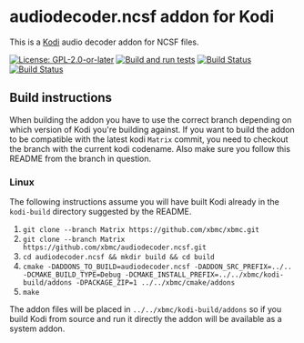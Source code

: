 # audiodecoder.ncsf addon for Kodi

This is a [Kodi](https://kodi.tv) audio decoder addon for NCSF files.

[![License: GPL-2.0-or-later](https://img.shields.io/badge/License-GPL%20v2+-blue.svg)](LICENSE.md)
[![Build and run tests](https://github.com/xbmc/audiodecoder.ncsf/actions/workflows/build.yml/badge.svg?branch=Matrix)](https://github.com/xbmc/audiodecoder.ncsf/actions/workflows/build.yml)
[![Build Status](https://dev.azure.com/teamkodi/binary-addons/_apis/build/status/xbmc.audiodecoder.ncsf?branchName=Matrix)](https://dev.azure.com/teamkodi/binary-addons/_build/latest?definitionId=8&branchName=Matrix)
[![Build Status](https://jenkins.kodi.tv/view/Addons/job/xbmc/job/audiodecoder.ncsf/job/Matrix/badge/icon)](https://jenkins.kodi.tv/blue/organizations/jenkins/xbmc%2Faudiodecoder.ncsf/branches/)
<!--- [![Build Status](https://ci.appveyor.com/api/projects/status/github/xbmc/audiodecoder.ncsf?branch=Matrix&svg=true)](https://ci.appveyor.com/project/xbmc/audiodecoder-ncsf?branch=Matrix) -->

## Build instructions

When building the addon you have to use the correct branch depending on which version of Kodi you're building against. 
If you want to build the addon to be compatible with the latest kodi `Matrix` commit, you need to checkout the branch with the current kodi codename.
Also make sure you follow this README from the branch in question.

### Linux

The following instructions assume you will have built Kodi already in the `kodi-build` directory 
suggested by the README.

1. `git clone --branch Matrix https://github.com/xbmc/xbmc.git`
2. `git clone --branch Matrix https://github.com/xbmc/audiodecoder.ncsf.git`
3. `cd audiodecoder.ncsf && mkdir build && cd build`
4. `cmake -DADDONS_TO_BUILD=audiodecoder.ncsf -DADDON_SRC_PREFIX=../.. -DCMAKE_BUILD_TYPE=Debug -DCMAKE_INSTALL_PREFIX=../../xbmc/kodi-build/addons -DPACKAGE_ZIP=1 ../../xbmc/cmake/addons`
5. `make`

The addon files will be placed in `../../xbmc/kodi-build/addons` so if you build Kodi from source and run it directly 
the addon will be available as a system addon.
